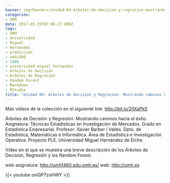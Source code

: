 ```yaml
---
banner: img/banners/unidad-04-árboles-de-decision-y-regresion-mostrando-caminos-hacia-el-exito.jpg
categories:
- UMH
date: 2017-05-15T07:06:27.000Z
tags:
- UMH
- Universidad
- Miguel
- Hernandez
- predicción
- umh1480
- 1480
- universidad miguel hernandez
- Árboles de Decisión
- Árboles de Regresión
- Random Forest
- Markdown
- RStudio
title: 'Unidad 04: Árboles de Decisión y Regresión. Mostrando caminos hacia el éxito'
---
```


Más vídeos de la colección en el siguiente link: http://bit.ly/20XaPkS

Árboles de Decisión y Regresión. Mostrando caminos hacia el éxito.
Asignatura: Técnicas Estadísticas en Investigación de Mercados.
Grado en Estadística Empresarial.
Profesor: Xavier Barber i Vallés.
Dpto. de Estadística, Matemáticas e Informática.
Área de Estadística e Investigación Operativa.
Proyecto PLE. Universidad Miguel Hernández de Elche.

Vídeo en el que se muestra una breve descripción de los Árboles de Decisión, Regresión y los Random Forest.

web asignatura: http://umh1480.edu.umh.es/
web: http://umh.es

{{< youtube oxiQP7zoHWY >}}
